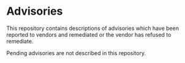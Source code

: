# Advisories
This repository contains descriptions of advisories which have been reported to vendors and remediated or the vendor has refused to remediate.

Pending advisories are not described in this repository.
